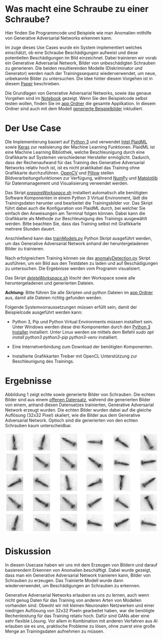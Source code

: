 # Was macht eine Schraube zu einer Schraube?

Hier finden Sie Programmcode und Beispiele wie man Anomalien mithilfe von Generative Adversarial Networks erkennen kann.

Im zuge dieses Use Cases wurde ein System implementiert welches einschätzt, ob eine Schraube Beschädigungen aufweist und diese potentiellen Beschädigungen im Bild einzeichnet. Dabei trainieren wir vorab ein Generative Adversarial Network, Bilder von unbeschädigten Schrauben zu generieren. Die beiden resultierenden Modelle (Diskriminator und Generator) werden nach der Trainingssequenz wiederverwendet, um neue, unbekannte Bilder zu untersuchen. Die Idee hinter diesem Vorgehen ist in diesem [Paper](https://link.springer.com/chapter/10.1007/978-3-319-59050-9_12) beschrieben.

Die Grundlagen von Generative Adversarial Networks, sowie das genaue Vorgehen sind im [Notebook](./Notebook.ipynb) gezeigt. Wenn Sie den Beispielcode selbst testen wollen, finden Sie im [app Ordner](./app) die gesamte Applikation. In diesem Ordner sind auch mit dem Modell [generierte Beispielbilder](./app/generatedExampleImages) inkludiert.


# Der Use Case

DIe Implementierung basiert auf [Python 3](https://docs.python.org/3/) und verwendet [Intel PlaidML](https://github.com/plaidml/plaidml) sowie [Keras](https://keras.io/) zur realisierung der Machine Learning Funktionen. PlaidML ist eine Machine Learning Bibliothek, welche Beschleunigung durch eine Grafikkarte auf Systemen verschiedener Hersteller ermöglicht. Dadurch, dass der Rechenaufwand für das Training des Generative Adversarial Networks relativ hoch ist, ist es nicht praktikabel das Training ohne Grafikkarte durchzuführen. [OpenCV](https://opencv.org/) und [Pillow](https://pillow.readthedocs.io/en/stable/) stellen Bildverarbeitungsfunktionen zur Verfügung, während [NumPy](https://numpy.org/) und [Matplotlib](https://matplotlib.org/) für Datenmanagement und Visualisierung verwendet werden.

Das Skript [*prepareWorkspace.sh*](./app/prepareWorkspace.sh) installiert automatisch alle benötigten Software Komponenten in einem Python 3 Virtual Environment, lädt die Trainingsdaten herunter und bearbeitet die Trainingsbilder vor. Das Skript führt dabei auch die Konfiguration von PlaidML durch, bei welcher Sie einfach den Anweisungen am Terminal folgen können. Dabei kann die Grafikkarte als Methode zur Beschleunigung des Trainings ausgewählt werden. Bitte beachten Sie, dass das Training selbst mit Grafikkarte mehrere Stunden dauert.


Anschließend kann das [trainModels.py](./app/trainModels.py) Python Skript ausgeführt werden, um das Generative Adversarial Network anhand der heruntergeladenen Bilder zu trainieren.

Nach erfolgreichem Training können sie das [anomalyDetection.py](./app/anomalyDetection.py) Skript ausführen, um ein Bild aus den Testdaten zu laden und auf Beschädigungen zu untersuchen. Die Ergebnisse werden vom Programm visualisiert.

Das Skript [*deleteWorkspace.sh*](./app/deleteWorkspace.sh) löscht den Workspace sowie alle heruntergeladenen und generierten Dateien.


__Achtung:__ Bitte führen Sie alle Skripten und python Dateien im [app Ordner](./app) aus, damit alle Dateien richtig gefunden werden.

Folgende Systemvorraussetzungen müssen erfüllt sein, damit der Beispielcode ausgeführt werden kann:

- Python 3, Pip und Python Virtual Environments müssen installiert sein. Unter Windows werden diese drei Komponenten durch den [Python 3 Installer](https://www.python.org/downloads/windows/) installiert. Unter Linux werden sie mittels dem Befehl *sudo apt install python3 python3-pip python3-venv* installiert.

- Eine Internetverbindung zum Download der benötigten Komponenten.

- Installierte Grafikkarten Treiber mit OpenCL Unterstützung zur Beschleunigung des Trainings.


# Ergebnisse

Abbildung 1 zeigt echte sowie generierte Bilder von Schrauben. Die echten Bilder sind aus einem [offenen Datensatz](https://www.mvtec.com/company/research/datasets/mvtec-ad), während die generierten Bilder von einem, anhand diesen Datensatzes trainierten, Generative Adversarial Network erzeugt wurden. Die echten Bilder wurden dabei auf die gleiche Auflösung (32x32 Pixel) skaliert, wie die Bilder aus dem Generative Adversarial Network. Optisch sind die generierten von den echten Schrauben kaum unterscheidbar.

![Abbildung 1](images/Abbildung1Vergleich.jpg)


# Diskussion

In diesem Usecase haben wir uns mit dem Erzeugen von Bildern und darauf basierendem Erkennen von Anomalien beschäftigt. Dabei wurde gezeigt, dass man ein Generative Adversarial Network trainieren kann, Bilder von Schrauben zu erzeugen. Das Trainierte Modell wurde dann wiederverwendet, um Beschädigungen an Schrauben zu erkennen.

Generative Adversarial Networks erlauben es uns zu lernen, auch wenn nicht genug Daten für das Training von anderen Arten von Modellen vorhanden sind. Obwohl wir mit kleinen Neuronalen Netzwerken und einer niedrigen Auflösung von 32x32 Pixeln gearbeitet haben, war die benötigte Rechenleistung für das Training relativ hoch. Dafür sind GANs aber eine sehr flexible Lösung. Vor allem in Kombination mit anderen Verfahren aus AI erlauben sie es uns, praktische Probleme zu lösen, ohne zuerst eine große Menge an Trainingsdaten aufnehmen zu müssen.

